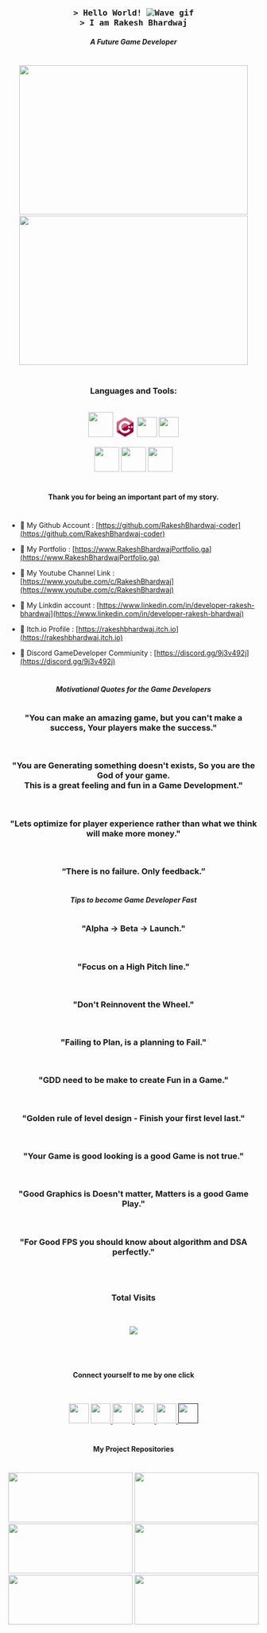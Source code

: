 <!-- Name Starter -->
<h3 align="center">
        <samp>&gt; Hello World! <img src="https://raw.githubusercontent.com/MartinHeinz/MartinHeinz/master/wave.gif" alt="Wave gif" width="30px"><br>
          &gt; I am <b>Rakesh Bhardwaj</b>
        </samp>
</h3><h5 align = "center" >A Future Game Developer</h5> 

# 

<!-- Github Stats  -->

<p align="center">
  <img width="460" height="300" src="https://github-readme-stats.vercel.app/api?username=RakeshBhardwaj-coder&theme=chartreuse-dark&show_icons=true&locale=en"></br>
   <img width="460" height="300" src="https://github-readme-stats.vercel.app/api/top-langs/?username=rakeshbhardwaj-coder&theme=chartreuse-dark&layout=compact" >
</p>

# 

<!-- Skills  -->

<h3 align="center">Languages and Tools:</h3>
<p align="center"></br>
 <img src="https://img.icons8.com/nolan/344/java-coffee-cup-logo.png"  width="50" height="50"/> <img src="https://raw.githubusercontent.com/devicons/devicon/master/icons/cplusplus/cplusplus-original.svg" width="40" height="40"/>  <img src="https://img.icons8.com/color/344/c-sharp-logo-2.png"  width="40" height="40"/>  <img src="https://img.icons8.com/color/344/flutter.png"  width="40" height="40"/></br></br>
 <img src="https://img.icons8.com/nolan/344/unity.png"  width="50" height="50"/> <img src="https://img.icons8.com/nolan/344/blender-3d.png" width="50" height="50"/> <img src="https://img.icons8.com/nolan/344/android-studio--v3.png"  width="50" height="50"/>

 # 
 
<!--  All Social Media Links -->

<h4 align = "center"> Thank you for being an important part of my story.</h4>

# 
- 📝 My Github Account : [https://github.com/RakeshBhardwaj-coder](https://github.com/RakeshBhardwaj-coder)

- 📝 My Portfolio : [https://www.RakeshBhardwajPortfolio.ga](https://www.RakeshBhardwajPortfolio.ga)

- 📝 My Youtube Channel Link : [https://www.youtube.com/c/RakeshBhardwaj](https://www.youtube.com/c/RakeshBhardwaj)

-  📝 My Linkdin account : [https://www.linkedin.com/in/developer-rakesh-bhardwaj](https://www.linkedin.com/in/developer-rakesh-bhardwaj)

- 📝 Itch.io Profile : [https://rakeshbhardwaj.itch.io](https://rakeshbhardwaj.itch.io)

- 📝 Discord GameDeveloper Commiunity : [https://discord.gg/9j3v492j](https://discord.gg/9j3v492j)

#
<!-- Motivational Quotes -->

<h5 align = "center" >Motivational Quotes for the Game Developers</h5> 

#


<h3 align="center">"You can make an amazing game, but you can't make a success, Your players make the success."</h3></br>

<h3 align="center">
"You are Generating something doesn't exists, So you are the God of your game.</br>
This is a great feeling and fun in a Game Development."</h3></br>

<h3 align="center">
"Lets optimize for player experience rather than what we think will make more money."</h3></br>

<h3 align = "center">“There is no failure. Only feedback.”</h3>

#

<!-- Tips for Become Good Game Developer -->

<h5 align = "center" >Tips to become Game Developer Fast</h5> 

# 

<h3 align="center">
"Alpha -> Beta -> Launch."</h3></br>

<h3 align="center">
"Focus on a High Pitch line."</h3></br>

<h3 align="center">
"Don't Reinnovent the Wheel."</h3></br>

<h3 align="center">
"Failing to Plan, is a planning to Fail."</h3></br>

<h3 align="center">
"GDD need to be make to create Fun in a Game."</h3></br>

<h3 align="center">"Golden rule of level design - Finish your first level last."</h3></br>

<h3 align="center">
"Your Game is good looking is a good Game is not true."</h3></br>

<h3 align="center">"Good Graphics is Doesn't matter, Matters is a good Game Play."</h3></br>

<h3 align="center">"For Good FPS you should know about algorithm and DSA perfectly."</h3></br>

# 
<!-- Visit Counts -->

<h3 align="center">Total Visits</h3></br>
<p align="center"> 
  <img src="https://profile-counter.glitch.me/RakeshBhardwaj-coder/count.svg" />
</p></br>

# 
<!-- Social Media Icon to Connect Fast -->

<h4 align = "center">Connect yourself to me by one click</h4></br>
<p align="center">
<a href="https://github.com/RakeshBhardwaj-coder" target="_blank">
<img src="https://img.icons8.com/color-glass/344/github.png"  width="40" height="40"/></a>
 <a href="https://img.icons8.com/color/344/discord--v2.png" target="_blank">
<img src="https://img.icons8.com/color/344/discord--v2.png"  width="40" height="40"/>
</a> 
<a href="https://rakeshbhardwaj.itch.io" target="_blank">
<img src="https://img.icons8.com/dusk/344/itch-io.png"  width="40" height="40"/>
</a> 
<a href="https://youtu.be/bqPn6VXZpWg" target="_blank">
<img src="https://img.icons8.com/color/344/youtube-play.png"  width="40" height="40"/>
</a>
<a href="https://www.RakeshBhardwajPortfolio.ga" target="_blank">
<img src="https://img.icons8.com/fluency/344/domain.png"  width="40" height="40"/>
</a>
<a href="" target="_blank">
<img src="https://img.icons8.com/color/344/linkedin.png"  width="40" height="40"/>
</a> 

 </p>

#

<!-- Project Repositories Cards -->

<h4 align = "center">My Project Repositories</h4>

# 

<p align="center">
 <a href="https://github.com/RakeshBhardwaj-coder/2dUnityGameProject" target="_blank">
<img width="250" height="100" src="https://github-readme-stats.vercel.app/api/pin/?username=rakeshbhardwaj-coder&repo=2dUnityGameProject&theme=chartreuse-dark"></a>
 <a href="https://github.com/RakeshBhardwaj-coder/WhereIsMyBus" target="_blank">
<img width="250" height="100" src="https://github-readme-stats.vercel.app/api/pin/?username=rakeshbhardwaj-coder&repo=WhereIsMyBus&theme=chartreuse-dark"></a>
 <a href="https://github.com/RakeshBhardwaj-coder/healingapp" target="_blank">
<img width="250" height="100" src="https://github-readme-stats.vercel.app/api/pin/?username=rakeshbhardwaj-coder&repo=healingapp&theme=chartreuse-dark"></a>
 <a href="https://github.com/RakeshBhardwaj-coder/Book-Record-System_major_project" target="_blank">
<img width="250" height="100" src="https://github-readme-stats.vercel.app/api/pin/?username=rakeshbhardwaj-coder&repo=Book-Record-System_major_project&theme=chartreuse-dark"></a>
 <a href="https://github.com/RakeshBhardwaj-coder/RakeshBhardwaj-coder" target="_blank">
<img width="250" height="100" src="https://github-readme-stats.vercel.app/api/pin/?username=rakeshbhardwaj-coder&repo=RakeshBhardwaj-coder&theme=chartreuse-dark"></a>
 <a href="https://github.com/RakeshBhardwaj-coder/RakeshBhardwaj.github.io" target="_blank">
<img width="250" height="100" src="https://github-readme-stats.vercel.app/api/pin/?username=rakeshbhardwaj-coder&repo=RakeshBhardwaj.github.io&theme=chartreuse-dark"></a>

</p>

